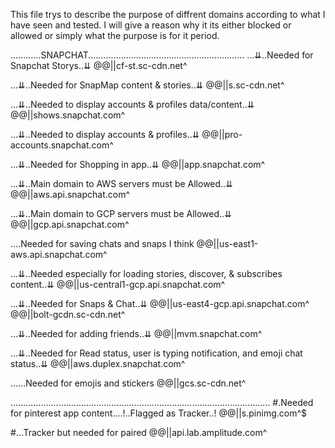 This file trys to describe the purpose of diffrent domains according to what I have seen and tested. I will give a reason why it its either blocked or allowed or simply what the purpose is for it period.



............SNAPCHAT..............................................................
...⇊..Needed for Snapchat Storys..⇊
@@||cf-st.sc-cdn.net^

...⇊..Needed for SnapMap content & stories..⇊
@@||s.sc-cdn.net^

...⇊..Needed to display accounts & profiles data/content..⇊
@@||shows.snapchat.com^

...⇊..Needed to display accounts & profiles..⇊
@@||pro-accounts.snapchat.com^

...⇊..Needed for Shopping in app..⇊
@@||app.snapchat.com^

...⇊..Main domain to AWS servers must be Allowed..⇊
@@||aws.api.snapchat.com^

...⇊..Main domain to GCP servers must be Allowed..⇊
@@||gcp.api.snapchat.com^

....Needed for saving chats and snaps I think
@@||us-east1-aws.api.snapchat.com^ 

...⇊..Needed especially for loading stories, discover, & subscribes content..⇊
@@||us-central1-gcp.api.snapchat.com^

...⇊..Needed for Snaps & Chat..⇊
@@||us-east4-gcp.api.snapchat.com^
@@||bolt-gcdn.sc-cdn.net^

...⇊..Needed for adding friends..⇊
@@||mvm.snapchat.com^

...⇊..Needed for Read status, user is typing notification, and emoji chat status..⇊
@@||aws.duplex.snapchat.com^

......Needed for emojis and stickers
@@||gcs.sc-cdn.net^

.......................................................................................................
#.Needed for pinterest app content....!..Flagged as Tracker..!
@@||s.pinimg.com^$

#...Tracker but needed for paired
@@||api.lab.amplitude.com^
